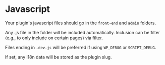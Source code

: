 Javascript
==========

Your plugin's javascript files should go in the `front-end` and `admin` folders. 

Any .js file in the folder will be included automatically. Inclusion can be filter (e.g., to only include on certain pages) via filter.

Files ending in `.dev.js` will be preferred if using `WP_DEBUG` or `SCRIPT_DEBUG`.

If set, any i18n data will be stored as the plugin slug.
